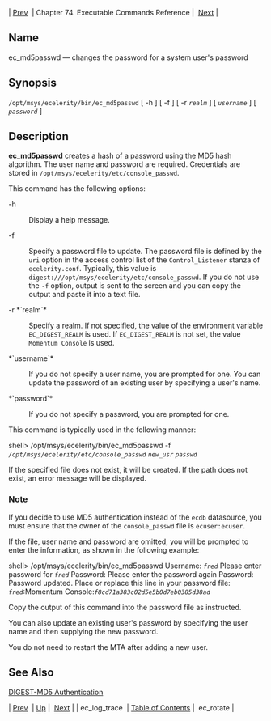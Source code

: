 | [Prev](executable.ec_log_trace)  | Chapter 74. Executable Commands Reference |  [Next](executable.ec_rotate) |

<a name="executable.ec_md5passwd"></a>
## Name

ec_md5passwd — changes the password for a system user's password

## Synopsis

`/opt/msys/ecelerity/bin/ec_md5passwd` [ -h ] [ -f ] [ -r *`realm`* ] [ *`username`* ] [ *`password`* ]

<a name="idp10840128"></a>
## Description

**ec_md5passwd** creates a hash of a password using the MD5 hash algorithm. The user name and password are required. Credentials are stored in `/opt/msys/ecelerity/etc/console_passwd`.

This command has the following options:

<dl className="variablelist">

<dt>-h</dt>

<dd>

Display a help message.

</dd>

<dt>-f</dt>

<dd>

Specify a password file to update. The password file is defined by the `uri` option in the access control list of the `Control_Listener` stanza of `ecelerity.conf`. Typically, this value is `digest:///opt/msys/ecelerity/etc/console_passwd`. If you do not use the `-f` option, output is sent to the screen and you can copy the output and paste it into a text file.

</dd>

<dt>-r *`realm`*</dt>

<dd>

Specify a realm. If not specified, the value of the environment variable `EC_DIGEST_REALM` is used. If `EC_DIGEST_REALM` is not set, the value `Momentum Console` is used.

</dd>

<dt>*`username`*</dt>

<dd>

If you do not specify a user name, you are prompted for one. You can update the password of an existing user by specifying a user's name.

</dd>

<dt>*`password`*</dt>

<dd>

If you do not specify a password, you are prompted for one.

</dd>

</dl>

This command is typically used in the following manner:

shell> /opt/msys/ecelerity/bin/ec_md5passwd -f *`/opt/msys/ecelerity/etc/console_passwd`* *`new_usr`* *`passwd`*

If the specified file does not exist, it will be created. If the path does not exist, an error message will be displayed.

### Note

If you decide to use MD5 authentication instead of the `ecdb` datasource, you must ensure that the owner of the `console_passwd` file is `ecuser:ecuser`.

If the file, user name and password are omitted, you will be prompted to enter the information, as shown in the following example:

shell>  /opt/msys/ecelerity/bin/ec_md5passwd
Username: *`fred`*
Please enter password for *`fred`*
Password:
Please enter the password again
Password:
Password updated.
Place or replace this line in your password file:
*`fred`*:Momentum Console:*`f8cd71a383c02d5e5b0d7eb0385d38ad`*

Copy the output of this command into the password file as instructed.

You can also update an existing user's password by specifying the user name and then supplying the new password.

You do not need to restart the MTA after adding a new user.

<a name="idp10868144"></a>
## See Also

[DIGEST-MD5 Authentication](control_auth#control_auth.digest-md5 "17.2.1. DIGEST-MD5 Authentication")

| [Prev](executable.ec_log_trace)  | [Up](exec.cmds.ref) |  [Next](executable.ec_rotate) |
| ec_log_trace  | [Table of Contents](index) |  ec_rotate |

